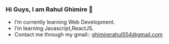 ### Hi Guys, I am Rahul Ghimire 👋

- I’m currently learning Web Development.
- I’m learning Javascript,ReactJS.
- Contact me through my gmail:: ghimirerahul554@gmail.com


